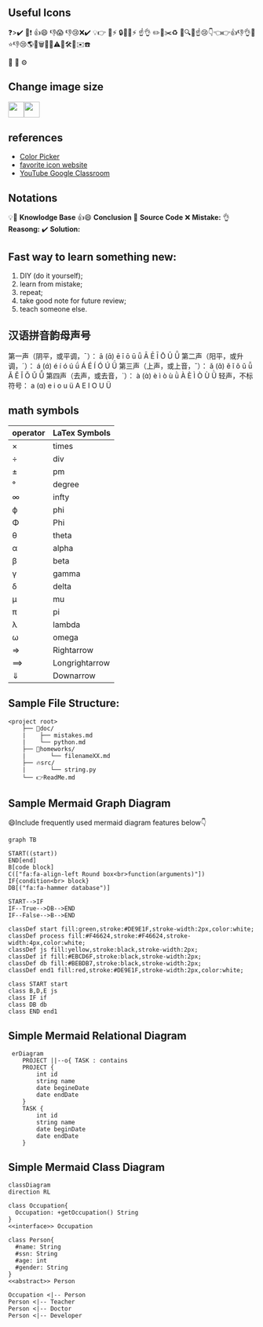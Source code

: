## Useful Icons

❓>✔️ 📌❗️ 👍😄 👎😱 👎😢❌✔️ 💡👉 🔔⚡️ 🔒🔑🔥⚡️ ☝️👌
✏️📄✂️♻️
📝🔍🔨☝️😢👇👈👉👍👎👌👊⭐️👎😢🌎💾🗑🐛📒⚠️📐🛠🎯✉️☎️

:hammer:
:department_store:
:gear:

## Change image size
<img src="images/bug.png" width="32"/><img src="images/waiting.gif" width="32">
[](images/bug.png) [](images/waiting.gif)

## references
* [Color Picker](https://www.webfx.com/web-design/color-picker/)
* [favorite icon website](https://www.webfx.com/tools/emoji-cheat-sheet/)
* [YouTube Google Classroom](https://www.youtube.com/watch?v=5yoKprcfHR8&t=1509s)

## Notations
💡🔑 **Knowlodge Base**
👍😄 **Conclusion**
📝 **Source Code**
❌ **Mistake:**
👌 **Reasong:**
✔️ **Solution:**

## Fast way to learn something new:
  1. DIY (do it yourself);
  2. learn from mistake;
  3. repeat;
  4. take good note for future review;
  5. teach someone else.

## 汉语拼音韵母声号
第一声（阴平，或平调，¯）：
ā (ɑ̄) ē ī ō ū ǖ Ā Ē Ī Ō Ū Ǖ
第二声（阳平，或升调，ˊ）：
á (ɑ́) é í ó ú ǘ Á É Í Ó Ú Ǘ
第三声（上声，或上音，ˇ）：
ǎ (ɑ̌) ě ǐ ǒ ǔ ǚ Ǎ Ě Ǐ Ǒ Ǔ Ǚ
第四声（去声，或去音，ˋ）：
à (ɑ̀) è ì ò ù ǜ À È Ì Ò Ù Ǜ
轻声，不标符号：
a (ɑ) e i o u ü A E I O U Ü

## math symbols
|operator | LaTex Symbols |
|---------|---------------|
× | times
÷ | div
± | pm
° | degree
∞ | infty
ϕ | phi
Φ | Phi
θ | theta
α | alpha
β | beta
γ | gamma
δ | delta
μ | mu
π | pi
λ | lambda
ω | omega
⇒ | Rightarrow
⟹| Longrightarrow
⇓ | Downarrow


## Sample File Structure:

```output
<project root>
    ├── 📝doc/
    |    ├── mistakes.md 
    |    └── python.md 
    ├── 🔨homeworks/
    |       └── filenameXX.md
    ├── 🔥src/
    |       └── string.py
    └── 👉ReadMe.md
```

## Sample Mermaid Graph Diagram

😄Include frequently used mermaid diagram features below👇

```mermaid
graph TB

START((start))
END[end]
B[code block]
C(["fa:fa-align-left Round box<br>function(arguments)"])
IF{condition<br> block}
DB[("fa:fa-hammer database")]

START-->IF
IF--True-->DB-->END
IF--False-->B-->END

classDef start fill:green,stroke:#DE9E1F,stroke-width:2px,color:white;
classDef process fill:#F46624,stroke:#F46624,stroke-width:4px,color:white;
classDef js fill:yellow,stroke:black,stroke-width:2px;
classDef if fill:#EBCD6F,stroke:black,stroke-width:2px;
classDef db fill:#BEBDB7,stroke:black,stroke-width:2px;
classDef end1 fill:red,stroke:#DE9E1F,stroke-width:2px,color:white;

class START start
class B,D,E js
class IF if
class DB db
class END end1
```

## Simple Mermaid Relational Diagram

```mermaid
 erDiagram
    PROJECT ||--o{ TASK : contains
    PROJECT {
        int id
        string name
        date begineDate
        date endDate
    }
    TASK {
        int id
        string name
        date beginDate
        date endDate
    }
```

## Simple Mermaid Class Diagram

```mermaid
classDiagram
direction RL

class Occupation{
  Occupation: +getOccupation() String
}
<<interface>> Occupation

class Person{
  #name: String
  #ssn: String
  #age: int
  #gender: String
}
<<abstract>> Person

Occupation <|-- Person
Person <|-- Teacher
Person <|-- Doctor
Person <|-- Developer
```